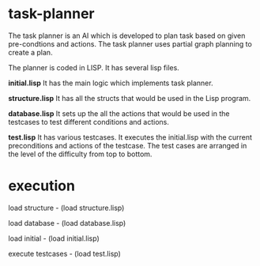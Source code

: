 # task-planner

The task planner is an AI which is developed to plan task based on given pre-condtions and actions. 
The task planner uses partial graph planning to create a plan.

The planner is coded in LISP. It has several lisp files.

<b>initial.lisp</b>
It has the main logic which implements task planner.

<b>structure.lisp</b>
It has all the structs that would be used in the Lisp program.

<b>database.lisp</b>
It sets up the all the actions that would be used in the testcases to test different conditions and actions.

<b>test.lisp</b>
It has various testcases. It executes the initial.lisp with the current preconditions and actions of the testcase.
The test cases are arranged in the level of the difficulty from top to bottom.

# execution

load structure - (load structure.lisp)

load database - (load database.lisp)

load initial - (load initial.lisp)

execute testcases - (load test.lisp)
 
